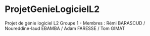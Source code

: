 # ProjetGenieLogicielL2
Projet de génie logiciel L2
Groupe 1 -
Membres : 
Rémi BARASCUD /
Noureddine-laud EBAMBA /
Adam FARESSE /
Tom GIMAT
